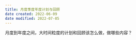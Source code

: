 ```yaml
---
title: 月度季度年度计划与回顾
date created: 2022-06-09
date modified: 2022-07-05
---
```

月度到年度之间，大时间粒度的计划和回顾该怎么做，做哪些内容？
